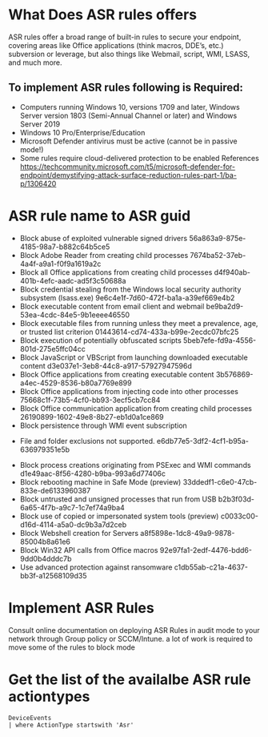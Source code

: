 # What Does ASR rules offers
ASR rules offer a broad range of built-in rules to secure your endpoint, covering areas like Office applications (think macros, DDE’s, etc.) subversion or leverage, but also things like Webmail, script, WMI, LSASS, and much more.
## To implement ASR rules following is Required:
  - Computers running Windows 10, versions 1709 and later,  Windows Server version 1803 (Semi-Annual Channel or later) and Windows Server 2019
  - Windows 10 Pro/Enterprise/Education
  - Microsoft Defender antivirus must be active (cannot be in passive mode!)
  - Some rules require cloud-delivered protection to be enabled
References https://techcommunity.microsoft.com/t5/microsoft-defender-for-endpoint/demystifying-attack-surface-reduction-rules-part-1/ba-p/1306420



# ASR rule name to ASR guid
- Block abuse of exploited vulnerable signed drivers	56a863a9-875e-4185-98a7-b882c64b5ce5
- Block Adobe Reader from creating child processes	7674ba52-37eb-4a4f-a9a1-f0f9a1619a2c
- Block all Office applications from creating child processes	d4f940ab-401b-4efc-aadc-ad5f3c50688a
- Block credential stealing from the Windows local security authority subsystem (lsass.exe)	9e6c4e1f-7d60-472f-ba1a-a39ef669e4b2
- Block executable content from email client and webmail	be9ba2d9-53ea-4cdc-84e5-9b1eeee46550
- Block executable files from running unless they meet a prevalence, age, or trusted list criterion	01443614-cd74-433a-b99e-2ecdc07bfc25
- Block execution of potentially obfuscated scripts	5beb7efe-fd9a-4556-801d-275e5ffc04cc
- Block JavaScript or VBScript from launching downloaded executable content	d3e037e1-3eb8-44c8-a917-57927947596d
- Block Office applications from creating executable content	3b576869-a4ec-4529-8536-b80a7769e899
- Block Office applications from injecting code into other processes	75668c1f-73b5-4cf0-bb93-3ecf5cb7cc84
- Block Office communication application from creating child processes	26190899-1602-49e8-8b27-eb1d0a1ce869
- Block persistence through WMI event subscription
* File and folder exclusions not supported.	e6db77e5-3df2-4cf1-b95a-636979351e5b
- Block process creations originating from PSExec and WMI commands	d1e49aac-8f56-4280-b9ba-993a6d77406c
- Block rebooting machine in Safe Mode (preview)	33ddedf1-c6e0-47cb-833e-de6133960387
- Block untrusted and unsigned processes that run from USB	b2b3f03d-6a65-4f7b-a9c7-1c7ef74a9ba4
- Block use of copied or impersonated system tools (preview)	c0033c00-d16d-4114-a5a0-dc9b3a7d2ceb
- Block Webshell creation for Servers	a8f5898e-1dc8-49a9-9878-85004b8a61e6
- Block Win32 API calls from Office macros	92e97fa1-2edf-4476-bdd6-9dd0b4dddc7b
- Use advanced protection against ransomware	c1db55ab-c21a-4637-bb3f-a12568109d35

# Implement ASR Rules 
Consult online documentation on deploying ASR Rules in audit mode to your network through Group policy or SCCM/Intune. a lot of work is required to move some of the rules to block mode 
# Get the list of the availalbe ASR rule actiontypes 
```
DeviceEvents
| where ActionType startswith 'Asr'
```
